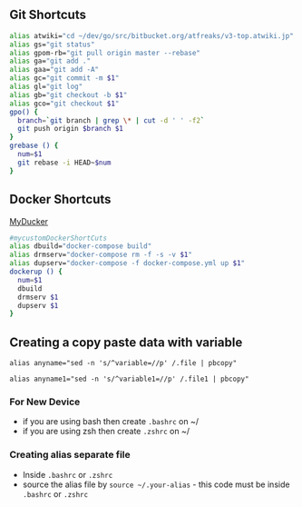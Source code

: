 ## Git Shortcuts
```bash
alias atwiki="cd ~/dev/go/src/bitbucket.org/atfreaks/v3-top.atwiki.jp"
alias gs="git status"
alias gpom-rb="git pull origin master --rebase"
alias ga="git add ."
alias gaa="git add -A"
alias gc="git commit -m $1"
alias gl="git log"
alias gb="git checkout -b $1"
alias gco="git checkout $1"
gpo() {
  branch=`git branch | grep \* | cut -d ' ' -f2`
  git push origin $branch $1
}
grebase () {
  num=$1
  git rebase -i HEAD~$num
}
```

## Docker Shortcuts
[MyDucker](https://github.com/vindecodex/dockertips)
```bash
#mycustomDockerShortCuts
alias dbuild="docker-compose build"
alias drmserv="docker-compose rm -f -s -v $1"
alias dupserv="docker-compose -f docker-compose.yml up $1"
dockerup () {
  num=$1
  dbuild
  drmserv $1
  dupserv $1
}
```

## Creating a copy paste data with variable
`alias anyname="sed -n 's/^variable=//p' /.file | pbcopy"`

`alias anyname1="sed -n 's/^variable1=//p' /.file1 | pbcopy"`


### For New Device
- if you are using bash then create `.bashrc` on ~/
- if you are using zsh then create `.zshrc` on ~/

### Creating alias separate file
- Inside `.bashrc` or `.zshrc`
- source the alias file by `source ~/.your-alias` - this code must be inside `.bashrc` or `.zshrc`
